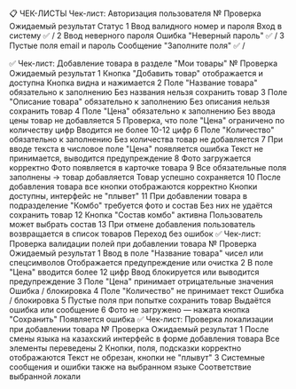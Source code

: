 📋 ЧЕК-ЛИСТЫ
Чек-лист: Авторизация пользователя
№	Проверка	Ожидаемый результат	Статус
1	Ввод валидного номер и пароля	Вход в систему	✅ / 
2	Ввод неверного пароля	Ошибка "Неверный пароль"	✅ / 
3	Пустые поля email и пароль	Сообщение "Заполните поля"	✅ / 


✅ Чек-лист: Добавление товара в разделе "Мои товары"
№	Проверка	Ожидаемый результат
1	Кнопка "Добавить товар" отображается и доступна	Кнопка видна и нажимается
2	Поле "Название товара" обязательно к заполнению	Без названия нельзя сохранить товар
3	Поле "Описание товара" обязательно к заполнению	Без описания нельзя сохранить товар
4	Поле "Цена" обязательно к заполнению	Без ввода цены товар не добавляется
5	Проверка, что поле "Цена" ограничено по количеству цифр	Вводится не более 10-12 цифр
6	Поле "Количество" обязательно к заполнению	Без количества товар не добавляется
7	При вводе текста в числовое поле "Цена" появляется ошибка	Текст не принимается, выводится предупреждение
8	Фото загружается корректно	Фото появляется в карточке товара
9	Все обязательные поля заполнены → товар добавляется	Товар успешно сохраняется
10	После добавления товара все кнопки отображаются корректно	Кнопки доступны, интерфейс не "плывет"
11	При добавлении товара в подразделение "Комбо" требуется фото и состав	Без них не удаётся сохранить товар
12	Кнопка "Состав комбо" активна	Пользователь может выбрать состав
13	При отмене добавления пользователь возвращается в список товаров	Переход без ошибок
✅ Чек-лист: Проверка валидации полей при добавлении товара
№	Проверка	Ожидаемый результат
1	Ввод в поле "Название товара" чисел или спецсимволов	Отображается предупреждение или очистка
2	В поле "Цена" вводится более 12 цифр	Ввод блокируется или выводится предупреждение
3	Поле "Цена" принимает отрицательные значения	Ошибка / блокировка
4	Поле "Количество" не принимает текст	Ошибка / блокировка
5	Пустые поля при попытке сохранить товар	Выдаётся ошибка или сообщение
6	Фото не загружено — нажата кнопка "Сохранить"	Появляется ошибка
✅ Чек-лист: Проверка локализации при добавлении товара
№	Проверка	Ожидаемый результат
1	После смены языка на казахский интерфейс в форме добавления товара	Все элементы переведены
2	Кнопки, поля, подсказки корректно отображаются	Текст не обрезан, кнопки не "плывут"
3	Системные сообщения и ошибки также на выбранном языке	Соответствие выбранной локали

